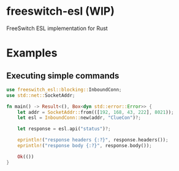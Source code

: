 # freeswitch-esl (WIP)

FreeSwitch ESL implementation for Rust

# Examples

## Executing simple commands

```rust
use freeswitch_esl::blocking::InboundConn;
use std::net::SocketAddr;

fn main() -> Result<(), Box<dyn std::error::Error>> {
    let addr = SocketAddr::from(([192, 168, 43, 222], 8021));
    let esl = InboundConn::new(addr, "ClueCon")?;

    let response = esl.api("status")?;

    eprintln!("response headers {:?}", response.headers());
    eprintln!("response body {:?}", response.body());

    Ok(())
}


```

